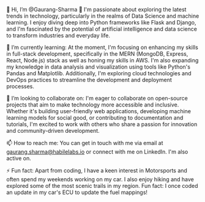 👋 Hi, I’m @Gaurang-Sharma
👀 I'm passionate about exploring the latest trends in technology, particularly in the realms of Data Science and machine learning. I enjoy diving deep into Python frameworks like Flask and Django, and I'm fascinated by the potential of artificial intelligence and data science to transform industries and everyday life.

🌱 I’m currently learning:
At the moment, I'm focusing on enhancing my skills in full-stack development, specifically in the MERN (MongoDB, Express, React, Node.js) stack as well as honing my skills in AWS. I'm also expanding my knowledge in data analysis and visualization using tools like Python's Pandas and Matplotlib. Additionally, I'm exploring cloud technologies and DevOps practices to streamline the development and deployment processes.

💞️ I’m looking to collaborate on:
I'm eager to collaborate on open-source projects that aim to make technology more accessible and inclusive. Whether it's building user-friendly web applications, developing machine learning models for social good, or contributing to documentation and tutorials, I'm excited to work with others who share a passion for innovation and community-driven development.

📫 How to reach me:
You can get in touch with me via email at gaurang.sharma@habilelabs.io or connect with me on LinkedIn. I'm also active on.


⚡ Fun fact:
Apart from coding, I have a keen interest in Motorsports and often spend my weekends working on my car. I also enjoy hiking and have explored some of the most scenic trails in my region. Fun fact: I once coded an update in my car's ECU to update the fuel mappings!
